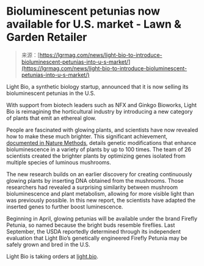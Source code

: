 <!--yml
category: 未分类
date: 2024-05-27 14:52:09
-->

# Bioluminescent petunias now available for U.S. market - Lawn & Garden Retailer

> 来源：[https://lgrmag.com/news/light-bio-to-introduce-bioluminescent-petunias-into-u-s-market/](https://lgrmag.com/news/light-bio-to-introduce-bioluminescent-petunias-into-u-s-market/)

Light Bio, a synthetic biology startup, announced that it is now selling its bioluminescent petunias in the U.S.

With support from biotech leaders such as NFX and Ginkgo Bioworks, Light Bio is reimagining the horticultural industry by introducing a new category of plants that emit an ethereal glow. 

People are fascinated with glowing plants, and scientists have now revealed how to make these much brighter. This significant achievement, [documented in Nature Methods](https://www.nature.com/articles/s41592-023-02152-y), details genetic modifications that enhance bioluminescence in a variety of plants by up to 100 times. The team of 26 scientists created the brighter plants by optimizing genes isolated from multiple species of luminous mushrooms.

The new research builds on an earlier discovery for creating continuously glowing plants by inserting DNA obtained from the mushrooms. Those researchers had revealed a surprising similarity between mushroom bioluminescence and plant metabolism, allowing for more visible light than was previously possible. In this new report, the scientists have adapted the inserted genes to further boost luminescence.

Beginning in April, glowing petunias will be available under the brand Firefly Petunia, so named because the bright buds resemble fireflies. Last September, the USDA reportedly determined through its independent evaluation that Light Bio’s genetically engineered Firefly Petunia may be safely grown and bred in the U.S.

Light Bio is taking orders at [light.bio](http://www.light.bio).